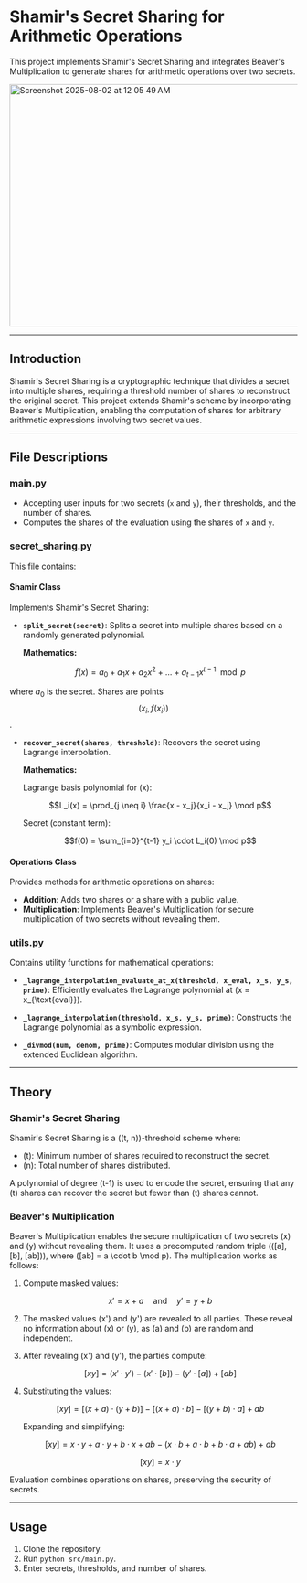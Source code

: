 # Shamir's Secret Sharing for Arithmetic Operations

This project implements Shamir's Secret Sharing and integrates Beaver's Multiplication to generate shares for arithmetic operations over two secrets.

<img width="1217" height="424" alt="Screenshot 2025-08-02 at 12 05 49 AM" src="https://github.com/user-attachments/assets/a1a49468-4c7c-4d40-8026-b714f1e7b5c8" />

---

## Introduction

Shamir's Secret Sharing is a cryptographic technique that divides a secret into multiple shares, requiring a threshold number of shares to reconstruct the original secret. This project extends Shamir's scheme by incorporating Beaver's Multiplication, enabling the computation of shares for arbitrary arithmetic expressions involving two secret values.

---

## File Descriptions

### main.py

- Accepting user inputs for two secrets (`x` and `y`), their thresholds, and the number of shares.
- Computes the shares of the evaluation using the shares of `x` and `y`.

### secret_sharing.py

This file contains:

#### **Shamir Class**

Implements Shamir's Secret Sharing:
- **`split_secret(secret)`**: Splits a secret into multiple shares based on a randomly generated polynomial.
  
  **Mathematics:**
  ```math
  f(x) = a_0 + a_1x + a_2x^2 + \ldots + a_{t-1}x^{t-1} \mod p
  
where $a_0$ is the secret. Shares are points $$(x_i, f(x_i))$$.

- **`recover_secret(shares, threshold)`**: Recovers the secret using Lagrange interpolation.
  
  **Mathematics:**
  
  Lagrange basis polynomial for \(x\):
  ```math
  L_i(x) = \prod_{j \neq i} \frac{x - x_j}{x_i - x_j} \mod p
  ```
  Secret (constant term):
  ```math
  f(0) = \sum_{i=0}^{t-1} y_i \cdot L_i(0) \mod p
  ```

#### **Operations Class**

Provides methods for arithmetic operations on shares:
- **Addition**: Adds two shares or a share with a public value.
- **Multiplication**: Implements Beaver's Multiplication for secure multiplication of two secrets without revealing them.

### utils.py

Contains utility functions for mathematical operations:
- **`_lagrange_interpolation_evaluate_at_x(threshold, x_eval, x_s, y_s, prime)`**:
  Efficiently evaluates the Lagrange polynomial at \(x = x_{\text{eval}}\).

- **`_lagrange_interpolation(threshold, x_s, y_s, prime)`**:
  Constructs the Lagrange polynomial as a symbolic expression.

- **`_divmod(num, denom, prime)`**:
  Computes modular division using the extended Euclidean algorithm.

---

## Theory

### Shamir's Secret Sharing

Shamir's Secret Sharing is a \((t, n)\)-threshold scheme where:
- \(t\): Minimum number of shares required to reconstruct the secret.
- \(n\): Total number of shares distributed.

A polynomial of degree \(t-1\) is used to encode the secret, ensuring that any \(t\) shares can recover the secret but fewer than \(t\) shares cannot.

### Beaver's Multiplication

Beaver's Multiplication enables the secure multiplication of two secrets \(x\) and \(y\) without revealing them. It uses a precomputed random triple \(([a], [b], [ab])\), where \([ab] = a \cdot b \mod p\). The multiplication works as follows:

1. Compute masked values:
   ```math
   x' = x + a \quad \text{and} \quad y' = y + b
   ```

2. The masked values \(x'\) and \(y'\) are revealed to all parties. These reveal no information about \(x\) or \(y\), as \(a\) and \(b\) are random and independent.

3. After revealing \(x'\) and \(y'\), the parties compute:
   ```math
   [xy] = (x' \cdot y') - (x' \cdot [b]) - (y' \cdot [a]) + [ab]
   ```

4. Substituting the values:
   ```math
   [xy] = [(x + a) \cdot (y + b)] - [(x + a) \cdot b] - [(y + b) \cdot a] + ab
   ```

   Expanding and simplifying:
   ```math
   [xy] = x \cdot y + a \cdot y + b \cdot x + ab - (x \cdot b + a \cdot b + b \cdot a + ab) + ab
   ```

   ```math
   [xy] = x \cdot y
   ```

Evaluation combines operations on shares, preserving the security of secrets.

---

## Usage

1. Clone the repository.
2. Run `python src/main.py`.
3. Enter secrets, thresholds, and number of shares.


